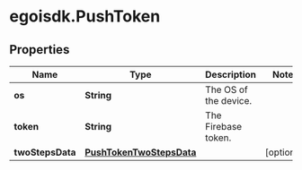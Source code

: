 # egoisdk.PushToken

## Properties

Name | Type | Description | Notes
------------ | ------------- | ------------- | -------------
**os** | **String** | The OS of the device. | 
**token** | **String** | The Firebase token. | 
**twoStepsData** | [**PushTokenTwoStepsData**](PushTokenTwoStepsData.md) |  | [optional] 


